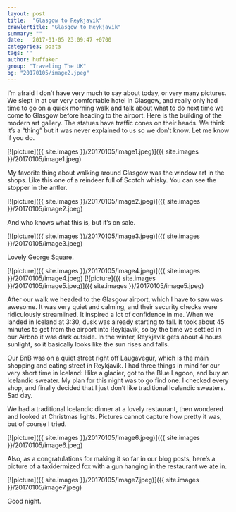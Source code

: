 ```yaml
---
layout: post
title:  "Glasgow to Reykjavik"
crawlertitle: "Glasgow to Reykjavik"
summary: ""
date:   2017-01-05 23:09:47 +0700
categories: posts
tags: ''
author: huffaker
group: "Traveling The UK"
bg: "20170105/image2.jpeg"
---
```


I’m afraid I don’t have very much to say about today, or very many pictures. We slept in at our very comfortable hotel in Glasgow, and really only had time to go on a quick morning walk and talk about what to do next time we come to Glasgow before heading to the airport. Here is the building of the modern art gallery. The statues have traffic cones on their heads. We think it’s a “thing” but it was never explained to us so we don’t know. Let me know if you do.

[![picture]({{ site.images }}/20170105/image1.jpeg)]({{ site.images }}/20170105/image1.jpeg)
 
My favorite thing about walking around Glasgow was the window art in the shops. Like this one of a reindeer full of Scotch whisky. You can see the stopper in the antler.

[![picture]({{ site.images }}/20170105/image2.jpeg)]({{ site.images }}/20170105/image2.jpeg)

And who knows what this is, but it’s on sale.
 
[![picture]({{ site.images }}/20170105/image3.jpeg)]({{ site.images }}/20170105/image3.jpeg)

Lovely George Square.

[![picture]({{ site.images }}/20170105/image4.jpeg)]({{ site.images }}/20170105/image4.jpeg)
[![picture]({{ site.images }}/20170105/image5.jpeg)]({{ site.images }}/20170105/image5.jpeg)

After our walk we headed to the Glasgow airport, which I have to saw was awesome. It was very quiet and calming, and their security checks were ridiculously streamlined. It inspired a lot of confidence in me.
When we landed in Iceland at 3:30, dusk was already starting to fall. It took about 45 minutes to get from the airport into Reykjavik, so by the time we settled in our Airbnb it was dark outside. In the winter, Reykjavik gets about 4 hours sunlight, so it basically looks like the sun rises and falls. 

Our BnB was on a quiet street right off Laugavegur, which is the main shopping and eating street in Reykjavik. I had three things in mind for our very short time in Iceland: Hike a glacier, got to the Blue Lagoon, and buy an Icelandic sweater. My plan for this night was to go find one. I checked every shop, and finally decided that I just don’t like traditional Icelandic sweaters. Sad day. 

We had a traditional Icelandic dinner at a lovely restaurant, then wondered and looked at Christmas lights. Pictures cannot capture how pretty it was, but of course I tried.

[![picture]({{ site.images }}/20170105/image6.jpeg)]({{ site.images }}/20170105/image6.jpeg)

Also, as a congratulations for making it so far in our blog posts, here’s a picture of a taxidermized fox with a gun hanging in the restaurant we ate in.

[![picture]({{ site.images }}/20170105/image7.jpeg)]({{ site.images }}/20170105/image7.jpeg)

Good night.

